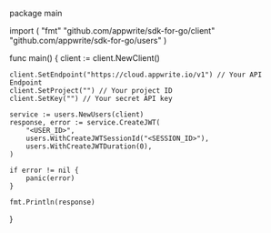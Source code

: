 package main

import (
    "fmt"
    "github.com/appwrite/sdk-for-go/client"
    "github.com/appwrite/sdk-for-go/users"
)

func main() {
    client := client.NewClient()

    client.SetEndpoint("https://cloud.appwrite.io/v1") // Your API Endpoint
    client.SetProject("") // Your project ID
    client.SetKey("") // Your secret API key

    service := users.NewUsers(client)
    response, error := service.CreateJWT(
        "<USER_ID>",
        users.WithCreateJWTSessionId("<SESSION_ID>"),
        users.WithCreateJWTDuration(0),
    )

    if error != nil {
        panic(error)
    }

    fmt.Println(response)
}

